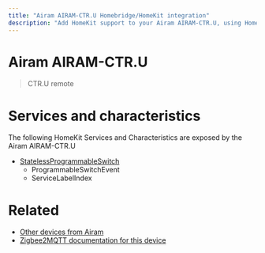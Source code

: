 ```yaml
---
title: "Airam AIRAM-CTR.U Homebridge/HomeKit integration"
description: "Add HomeKit support to your Airam AIRAM-CTR.U, using Homebridge, Zigbee2MQTT and homebridge-z2m."
---
```

<!---
This file has been GENERATED using src/docgen/docgen.ts
DO NOT EDIT THIS FILE MANUALLY!
-->
# Airam AIRAM-CTR.U
> CTR.U remote


# Services and characteristics
The following HomeKit Services and Characteristics are exposed by
the Airam AIRAM-CTR.U

* [StatelessProgrammableSwitch](../../action.md)
  * ProgrammableSwitchEvent
  * ServiceLabelIndex


# Related
* [Other devices from Airam](../index.md#airam)
* [Zigbee2MQTT documentation for this device](https://www.zigbee2mqtt.io/devices/AIRAM-CTR.U.html)